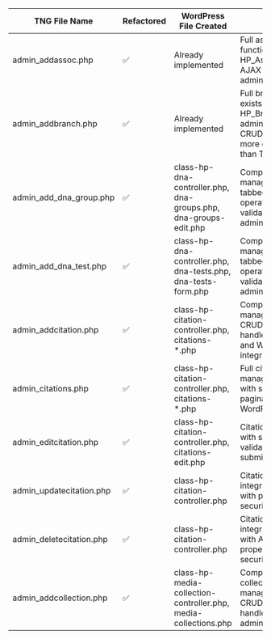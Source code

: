 | TNG File Name            | Refactored | WordPress File Created                                           | Notes                                                                                                                            | Last Updated |
| ------------------------ | ---------- | ---------------------------------------------------------------- | -------------------------------------------------------------------------------------------------------------------------------- | ------------ |
| admin_addassoc.php       | ✅         | Already implemented                                              | Full association functionality exists in HP_Association_Manager, AJAX handlers, and admin interface                              | 2025-06-18   |
| admin_addbranch.php      | ✅         | Already implemented                                              | Full branch management exists in HP_Branch_Manager, admin interface with CRUD operations, much more comprehensive than TNG       | 2025-06-18   |
| admin_add_dna_group.php  | ✅         | class-hp-dna-controller.php, dna-groups.php, dna-groups-edit.php | Complete DNA group management system with tabbed interface, CRUD operations, search, validation, and WordPress admin integration | 2025-06-18   |
| admin_add_dna_test.php   | ✅         | class-hp-dna-controller.php, dna-tests.php, dna-tests-form.php   | Complete DNA test management system with tabbed interface, CRUD operations, search, validation, and WordPress admin integration  | 2025-06-18   |
| admin_addcitation.php    | ✅         | class-hp-citation-controller.php, citations-\*.php               | Complete citation management system with CRUD operations, AJAX handlers, source search, and WordPress admin integration          | 2025-01-26   |
| admin_citations.php      | ✅         | class-hp-citation-controller.php, citations-\*.php               | Full citation listing and management interface with search, filters, pagination, and modern WordPress UI                         | 2025-01-26   |
| admin_editcitation.php   | ✅         | class-hp-citation-controller.php, citations-edit.php             | Citation editing interface with source finder, validation, and AJAX form submission                                              | 2025-01-26   |
| admin_updatecitation.php | ✅         | class-hp-citation-controller.php                                 | Citation update logic integrated into controller with proper WordPress security and validation                                   | 2025-01-26   |
| admin_deletecitation.php | ✅         | class-hp-citation-controller.php                                 | Citation deletion logic integrated into controller with AJAX support and proper WordPress security                               | 2025-01-26   |
| admin_addcollection.php  | ✅         | class-hp-media-collection-controller.php, media-collections.php  | Complete media collection/media type management system with CRUD operations, AJAX handlers, and WordPress admin integration      | 2025-06-18   |
